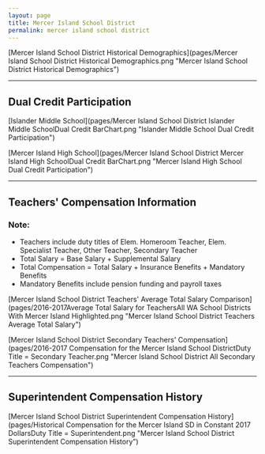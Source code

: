 ```yaml
---
layout: page
title: Mercer Island School District
permalink: mercer island school district
---
```



[Mercer Island School District Historical Demographics](pages/Mercer Island School District Historical Demographics.png "Mercer Island School District Historical Demographics")

___

## Dual Credit Participation

[Islander Middle School](pages/Mercer Island School District Islander Middle SchoolDual Credit BarChart.png "Islander Middle School Dual Credit Participation")

[Mercer Island High School](pages/Mercer Island School District Mercer Island High SchoolDual Credit BarChart.png "Mercer Island High School Dual Credit Participation")


___

## Teachers' Compensation Information
### Note:
- Teachers include duty titles of Elem. Homeroom Teacher, Elem. Specialist Teacher, Other Teacher, Secondary Teacher
- Total Salary = Base Salary + Supplemental Salary
- Total Compensation = Total Salary + Insurance Benefits + Mandatory Benefits
- Mandatory Benefits include pension funding and payroll taxes

[Mercer Island School District Teachers' Average Total Salary Comparison](pages/2016-2017Average Total Salary for TeachersAll WA School Districts With Mercer Island Highlighted.png "Mercer Island School District Teachers Average Total Salary")

[Mercer Island School District Secondary Teachers' Compensation](pages/2016-2017 Compensation for the Mercer Island School DistrictDuty Title = Secondary Teacher.png "Mercer Island School District All Secondary Teachers Compensation")


___

## Superintendent Compensation History

[Mercer Island School District Superintendent Compensation History](pages/Historical Compensation for the Mercer Island SD in Constant 2017 DollarsDuty Title = Superintendent.png "Mercer Island School District Superintendent Compensation History")

